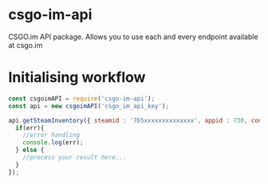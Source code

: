 # csgo-im-api
CSGO.im API package. Allows you to use each and every endpoint available at csgo.im

# Initialising workflow
```JAVASCRIPT
const csgoimAPI = require('csgo-im-api');
const api = new csgoimAPI('csgo_im_api_key');

api.getSteamInventory({ steamid : '765xxxxxxxxxxxxxx', appid : 730, contextid : 2 }, (err, items) => {
  if(err){
    //error handling
    console.log(err);
  } else {
    //process your result here...
  }
});
```
